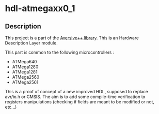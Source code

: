 # hdl-atmegaxx0_1

## Description

This project is a part of the [Aversive++ library](https://github.com/AversivePlusPlus/AversivePlusPlus).
This is an Hardware Description Layer module.

This part is common to the following microcontrollers : 
 - ATMega640
 - ATMega1280
 - ATMega1281
 - ATMega2560
 - ATMega2561
 
This is a proof of concept of a new improved HDL, supposed to replace avr/io.h or CMSIS.
The aim is to add some compile-time verification to registers manipulations (checking if fields are meant to be modified or not, etc...)

